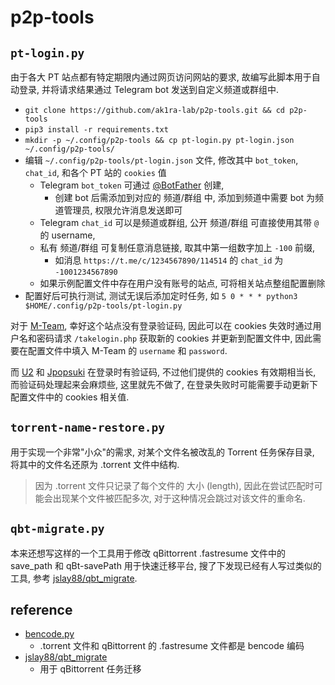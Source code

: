 
# p2p-tools

## `pt-login.py`

由于各大 PT 站点都有特定期限内通过网页访问网站的要求,
故编写此脚本用于自动登录, 并将请求结果通过 Telegram bot 发送到自定义频道或群组中.

* `git clone https://github.com/ak1ra-lab/p2p-tools.git && cd p2p-tools`
* `pip3 install -r requirements.txt`
* `mkdir -p ~/.config/p2p-tools && cp pt-login.py pt-login.json ~/.config/p2p-tools/`
* 编辑 `~/.config/p2p-tools/pt-login.json` 文件, 修改其中 `bot_token`, `chat_id`, 和各个 PT 站的 `cookies` 值
    * Telegram `bot_token` 可通过 [@BotFather](https://t.me/BotFather) 创建,
        * 创建 bot 后需添加到对应的 频道/群组 中, 添加到频道中需要 bot 为频道管理员, 权限允许消息发送即可
    * Telegram `chat_id` 可以是频道或群组, 公开 频道/群组 可直接使用其带 `@` 的 username,
    * 私有 频道/群组 可复制任意消息链接, 取其中第一组数字加上 `-100` 前缀,
        * 如消息 `https://t.me/c/1234567890/114514` 的 `chat_id` 为 `-1001234567890`
    * 如果示例配置文件中存在用户没有账号的站点, 可将相关站点整组配置删除
* 配置好后可执行测试, 测试无误后添加定时任务, 如 `5 0 * * * python3 $HOME/.config/p2p-tools/pt-login.py`

对于 [M-Team](https://kp.m-team.cc), 幸好这个站点没有登录验证码, 因此可以在 cookies 失效时通过用户名和密码请求 `/takelogin.php` 获取新的 cookies 并更新到配置文件中, 因此需要在配置文件中填入 M-Team 的 `username` 和 `password`.

而 [U2](https://u2.dmhy.org) 和 [Jpopsuki](https://jpopsuki.eu) 在登录时有验证码, 不过他们提供的 cookies 有效期相当长, 而验证码处理起来会麻烦些, 这里就先不做了, 在登录失败时可能需要手动更新下配置文件中的 cookies 相关值.

## `torrent-name-restore.py`

用于实现一个非常"小众"的需求, 对某个文件名被改乱的 Torrent 任务保存目录, 将其中的文件名还原为 .torrent 文件中结构.

> 因为 .torrent 文件只记录了每个文件的 大小 (length),
> 因此在尝试匹配时可能会出现某个文件被匹配多次, 对于这种情况会跳过对该文件的重命名.

## `qbt-migrate.py`

本来还想写这样的一个工具用于修改 qBittorrent .fastresume 文件中的 save_path 和 qBt-savePath 用于快速迁移平台,
搜了下发现已经有人写过类似的工具, 参考 [jslay88/qbt_migrate](https://github.com/jslay88/qbt_migrate).

## reference

* [bencode.py](https://pypi.org/project/bencode.py)
    * .torrent 文件和 qBittorrent 的 .fastresume 文件都是 bencode 编码
* [jslay88/qbt_migrate](https://github.com/jslay88/qbt_migrate)
    * 用于 qBittorrent 任务迁移
